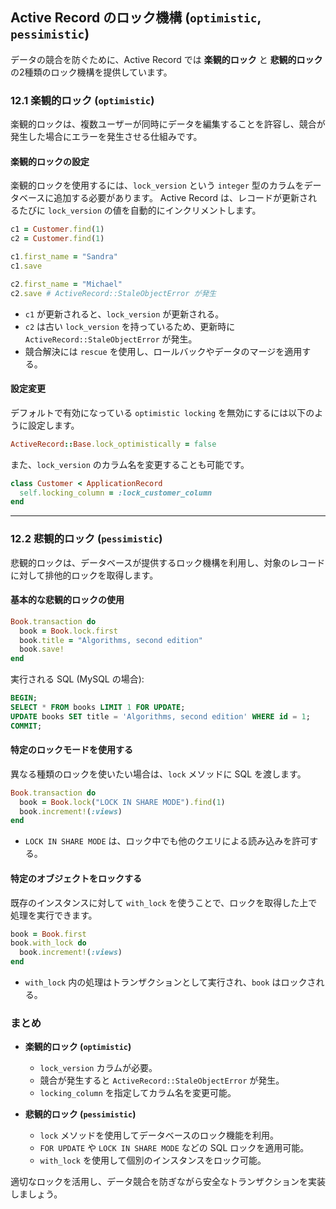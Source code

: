 ## Active Record のロック機構 (`optimistic`, `pessimistic`)

データの競合を防ぐために、Active Record では **楽観的ロック** と **悲観的ロック** の2種類のロック機構を提供しています。

### 12.1 楽観的ロック (`optimistic`)
楽観的ロックは、複数ユーザーが同時にデータを編集することを許容し、競合が発生した場合にエラーを発生させる仕組みです。

#### **楽観的ロックの設定**
楽観的ロックを使用するには、`lock_version` という `integer` 型のカラムをデータベースに追加する必要があります。
Active Record は、レコードが更新されるたびに `lock_version` の値を自動的にインクリメントします。

```ruby
c1 = Customer.find(1)
c2 = Customer.find(1)

c1.first_name = "Sandra"
c1.save

c2.first_name = "Michael"
c2.save # ActiveRecord::StaleObjectError が発生
```

- `c1` が更新されると、`lock_version` が更新される。
- `c2` は古い `lock_version` を持っているため、更新時に `ActiveRecord::StaleObjectError` が発生。
- 競合解決には `rescue` を使用し、ロールバックやデータのマージを適用する。

#### **設定変更**
デフォルトで有効になっている `optimistic locking` を無効にするには以下のように設定します。
```ruby
ActiveRecord::Base.lock_optimistically = false
```
また、`lock_version` のカラム名を変更することも可能です。
```ruby
class Customer < ApplicationRecord
  self.locking_column = :lock_customer_column
end
```

---

### 12.2 悲観的ロック (`pessimistic`)

悲観的ロックは、データベースが提供するロック機構を利用し、対象のレコードに対して排他的ロックを取得します。

#### **基本的な悲観的ロックの使用**
```ruby
Book.transaction do
  book = Book.lock.first
  book.title = "Algorithms, second edition"
  book.save!
end
```

実行される SQL (MySQL の場合):
```sql
BEGIN;
SELECT * FROM books LIMIT 1 FOR UPDATE;
UPDATE books SET title = 'Algorithms, second edition' WHERE id = 1;
COMMIT;
```

#### **特定のロックモードを使用する**
異なる種類のロックを使いたい場合は、`lock` メソッドに SQL を渡します。
```ruby
Book.transaction do
  book = Book.lock("LOCK IN SHARE MODE").find(1)
  book.increment!(:views)
end
```
- `LOCK IN SHARE MODE` は、ロック中でも他のクエリによる読み込みを許可する。

#### **特定のオブジェクトをロックする**

既存のインスタンスに対して `with_lock` を使うことで、ロックを取得した上で処理を実行できます。

```ruby
book = Book.first
book.with_lock do
  book.increment!(:views)
end
```
- `with_lock` 内の処理はトランザクションとして実行され、`book` はロックされる。

### まとめ
- **楽観的ロック (`optimistic`)**
  - `lock_version` カラムが必要。
  - 競合が発生すると `ActiveRecord::StaleObjectError` が発生。
  - `locking_column` を指定してカラム名を変更可能。
  
- **悲観的ロック (`pessimistic`)**
  - `lock` メソッドを使用してデータベースのロック機能を利用。
  - `FOR UPDATE` や `LOCK IN SHARE MODE` などの SQL ロックを適用可能。
  - `with_lock` を使用して個別のインスタンスをロック可能。

適切なロックを活用し、データ競合を防ぎながら安全なトランザクションを実装しましょう。

